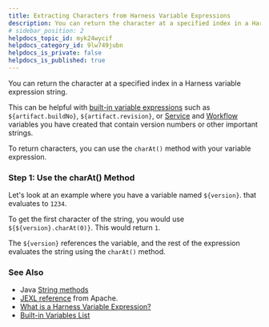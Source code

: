 ```yaml
---
title: Extracting Characters from Harness Variable Expressions
description: You can return the character at a specified index in a Harness variable expression string. This can be helpful with built-in variable expressions such as ${artifact.buildNo} , ${artifact.revision} ,…
# sidebar_position: 2
helpdocs_topic_id: myk24wycif
helpdocs_category_id: 9lw749jubn
helpdocs_is_private: false
helpdocs_is_published: true
---
```


You can return the character at a specified index in a Harness variable expression string.

This can be helpful with [built-in variable expressions](/article/aza65y4af6-built-in-variables-list) such as `${artifact.buildNo}`, `${artifact.revision}`, or [Service](/article/q78p7rpx9u-add-service-level-config-variables) and [Workflow](/article/766iheu1bk-add-workflow-variables-new-template) variables you have created that contain version numbers or other important strings.

To return characters, you can use the `charAt()` method with your variable expression.

### Step 1: Use the charAt() Method

Let's look at an example where you have a variable named `${version}`. that evaluates to `1234`.

To get the first character of the string, you would use `${${version}.charAt(0)}`. This would return `1`.

The `${version}` references the variable, and the rest of the expression evaluates the string using the `charAt()` method.

### See Also

* Java [String methods](https://docs.oracle.com/javase/8/docs/api/java/lang/String.html#method.summary)
* [JEXL reference](https://commons.apache.org/proper/commons-jexl/reference/syntax.html) from Apache.
* [What is a Harness Variable Expression?](/article/9dvxcegm90-variables)
* [Built-in Variables List](/article/aza65y4af6-built-in-variables-list)

